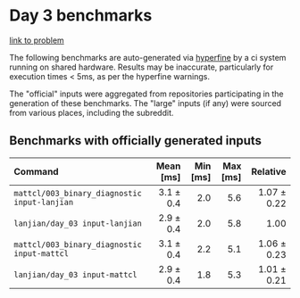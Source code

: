 # Day 3 benchmarks

[link to problem](http://adventofcode.com/2021/day/3)

The following benchmarks are auto-generated via [hyperfine](https://github.com/sharkdp/hyperfine) by a ci system running on shared hardware. Results may be inaccurate, particularly for execution times < 5ms, as per the hyperfine warnings.

The "official" inputs were aggregated from repositories participating in the generation of these benchmarks. The "large" inputs (if any) were sourced from various places, including the subreddit.

## Benchmarks with officially generated inputs
| Command | Mean [ms] | Min [ms] | Max [ms] | Relative |
|:---|---:|---:|---:|---:|
| `mattcl/003_binary_diagnostic input-lanjian` | 3.1 ± 0.4 | 2.0 | 5.6 | 1.07 ± 0.22 |
| `lanjian/day_03 input-lanjian` | 2.9 ± 0.4 | 2.0 | 5.8 | 1.00 |
| `mattcl/003_binary_diagnostic input-mattcl` | 3.1 ± 0.4 | 2.2 | 5.1 | 1.06 ± 0.23 |
| `lanjian/day_03 input-mattcl` | 2.9 ± 0.4 | 1.8 | 5.3 | 1.01 ± 0.21 |
